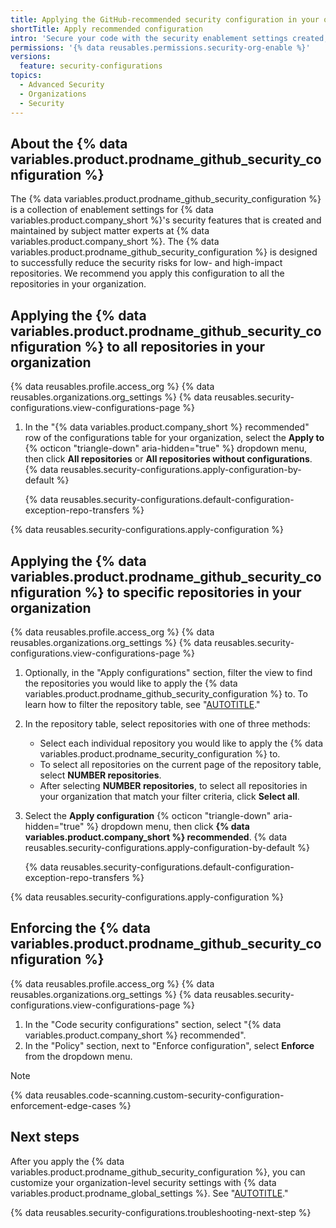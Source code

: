 ```yaml
---
title: Applying the GitHub-recommended security configuration in your organization
shortTitle: Apply recommended configuration
intro: 'Secure your code with the security enablement settings created, managed, and recommended by {% data variables.product.company_short %}.'
permissions: '{% data reusables.permissions.security-org-enable %}'
versions:
  feature: security-configurations
topics:
  - Advanced Security
  - Organizations
  - Security
---
```


## About the {% data variables.product.prodname_github_security_configuration %}

The {% data variables.product.prodname_github_security_configuration %} is a collection of enablement settings for {% data variables.product.company_short %}'s security features that is created and maintained by subject matter experts at {% data variables.product.company_short %}. The {% data variables.product.prodname_github_security_configuration %} is designed to successfully reduce the security risks for low- and high-impact repositories. We recommend you apply this configuration to all the repositories in your organization.

## Applying the {% data variables.product.prodname_github_security_configuration %} to all repositories in your organization

{% data reusables.profile.access_org %}
{% data reusables.organizations.org_settings %}
{% data reusables.security-configurations.view-configurations-page %}
1. In the "{% data variables.product.company_short %} recommended" row of the configurations table for your organization, select the **Apply to** {% octicon "triangle-down" aria-hidden="true" %} dropdown menu, then click **All repositories** or **All repositories without configurations**.
{% data reusables.security-configurations.apply-configuration-by-default %}

    {% data reusables.security-configurations.default-configuration-exception-repo-transfers %}

{% data reusables.security-configurations.apply-configuration %}

## Applying the {% data variables.product.prodname_github_security_configuration %} to specific repositories in your organization

{% data reusables.profile.access_org %}
{% data reusables.organizations.org_settings %}
{% data reusables.security-configurations.view-configurations-page %}
1. Optionally, in the "Apply configurations" section, filter the view to find the repositories you would like to apply the {% data variables.product.prodname_github_security_configuration %} to. To learn how to filter the repository table, see "[AUTOTITLE](/code-security/securing-your-organization/managing-the-security-of-your-organization/filtering-repositories-in-your-organization-using-the-repository-table)."
1. In the repository table, select repositories with one of three methods:
     * Select each individual repository you would like to apply the {% data variables.product.prodname_security_configuration %} to.
     * To select all repositories on the current page of the repository table, select **NUMBER repositories**.
     * After selecting **NUMBER repositories**, to select all repositories in your organization that match your filter criteria, click **Select all**.
1. Select the **Apply configuration** {% octicon "triangle-down" aria-hidden="true" %} dropdown menu, then click **{% data variables.product.company_short %} recommended**.
{% data reusables.security-configurations.apply-configuration-by-default %}

    {% data reusables.security-configurations.default-configuration-exception-repo-transfers %}

{% data reusables.security-configurations.apply-configuration %}

## Enforcing the {% data variables.product.prodname_github_security_configuration %}

{% data reusables.profile.access_org %}
{% data reusables.organizations.org_settings %}
{% data reusables.security-configurations.view-configurations-page %}
1. In the "Code security configurations" section, select "{% data variables.product.company_short %} recommended".
1. In the "Policy" section, next to "Enforce configuration", select **Enforce** from the dropdown menu.

>[!NOTE]
{% data reusables.code-scanning.custom-security-configuration-enforcement-edge-cases %}

## Next steps

After you apply the {% data variables.product.prodname_github_security_configuration %}, you can customize your organization-level security settings with {% data variables.product.prodname_global_settings %}. See "[AUTOTITLE](/code-security/securing-your-organization/enabling-security-features-in-your-organization/configuring-global-security-settings-for-your-organization)."

{% data reusables.security-configurations.troubleshooting-next-step %}
